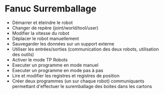 # Fanuc Surremballage
 - Démarrer et éteindre le robot
 - Changer de repère (joint/world/tool/user)
 - Modifier la vitesse du robot
 - Déplacer le robot manuellement
 - Sauvegarder les données sur un support externe
 - Utiliser les entrées/sorties (communication des deux robots, utilisation des outils)
 - Activer le mode TP Robots
 - Executer un programme en mode manuel
 - Executer un programme en mode pas à pas
 - Lire et modifier les registres et registres de position
 - Créer deux programmes (un sur chaque robot) communiquants permettant d'effectuer le suremballage des boites dans les cartons